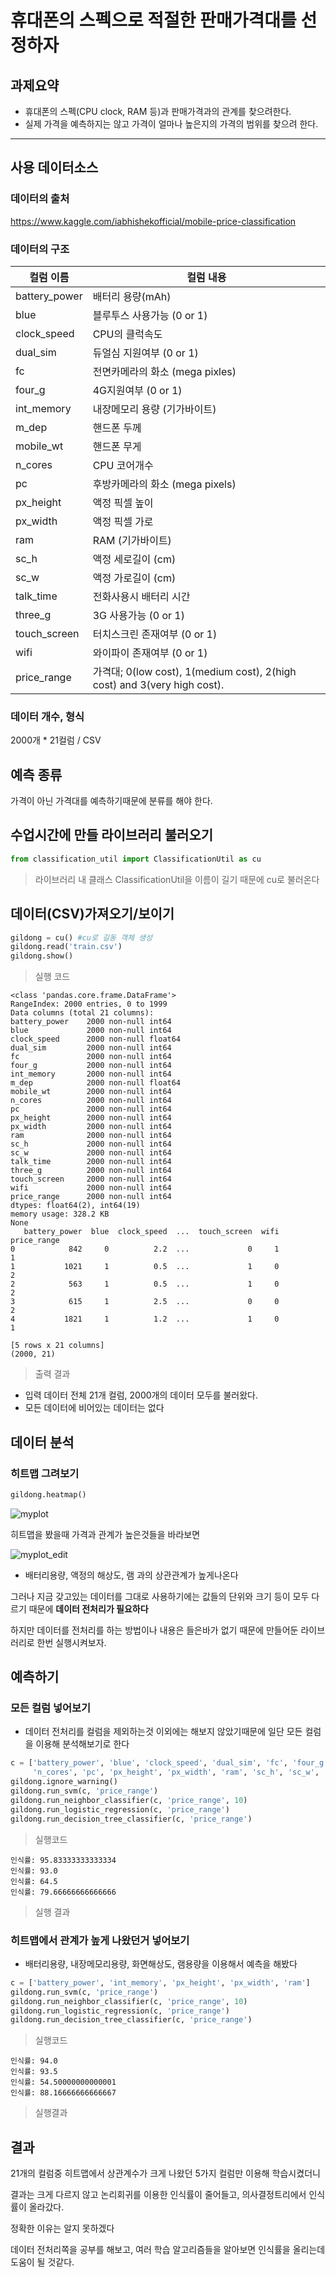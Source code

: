 # 휴대폰의 스펙으로 적절한 판매가격대를 선정하자

## 과제요약

- 휴대폰의 스펙(CPU clock, RAM 등)과  판매가격과의 관계를 찾으려한다.
- 실제 가격을 예측하지는 않고 가격이 얼마나 높은지의 가격의 범위를 찾으려 한다.

---

## 사용 데이터소스

### 데이터의 출처

https://www.kaggle.com/iabhishekofficial/mobile-price-classification

### 데이터의 구조

| 컬럼 이름     | 컬럼 내용                                                    |
| ------------- | ------------------------------------------------------------ |
| battery_power | 배터리 용량(mAh)                                             |
| blue          | 블루투스 사용가능 (0 or 1)                                   |
| clock_speed   | CPU의 클럭속도                                               |
| dual_sim      | 듀얼심 지원여부 (0 or 1)                                     |
| fc            | 전면카메라의 화소 (mega pixles)                              |
| four_g        | 4G지원여부 (0 or 1)                                          |
| int_memory    | 내장메모리 용량 (기가바이트)                                 |
| m_dep         | 핸드폰 두께                                                  |
| mobile_wt     | 핸드폰 무게                                                  |
| n_cores       | CPU 코어개수                                                 |
| pc            | 후방카메라의 화소 (mega pixels)                              |
| px_height     | 액정 픽셀 높이                                               |
| px_width      | 액정 픽셀 가로                                               |
| ram           | RAM (기가바이트)                                             |
| sc_h          | 액정 세로길이 (cm)                                           |
| sc_w          | 액정 가로길이 (cm)                                           |
| talk_time     | 전화사용시 배터리 시간                                       |
| three_g       | 3G 사용가능 (0 or 1)                                         |
| touch_screen  | 터치스크린 존재여부 (0 or 1)                                 |
| wifi          | 와이파이 존재여부 (0 or 1)                                   |
| price_range   | 가격대; 0(low cost), 1(medium cost), 2(high cost) and 3(very high cost). |

### 데이터 개수, 형식

2000개 * 21컬럼 / CSV



## 예측 종류

가격이 아닌 가격대를 예측하기때문에 분류를 해야 한다.



## 수업시간에 만들 라이브러리 불러오기

```python
from classification_util import ClassificationUtil as cu
```

> 라이브러리 내 클래스 ClassificationUtil을 이름이 길기 때문에 cu로 불러온다



## 데이터(CSV)가져오기/보이기

```python
gildong = cu() #cu로 길동 객체 생성
gildong.read('train.csv')
gildong.show()
```

> 실행 코드

```
<class 'pandas.core.frame.DataFrame'>
RangeIndex: 2000 entries, 0 to 1999
Data columns (total 21 columns):
battery_power    2000 non-null int64
blue             2000 non-null int64
clock_speed      2000 non-null float64
dual_sim         2000 non-null int64
fc               2000 non-null int64
four_g           2000 non-null int64
int_memory       2000 non-null int64
m_dep            2000 non-null float64
mobile_wt        2000 non-null int64
n_cores          2000 non-null int64
pc               2000 non-null int64
px_height        2000 non-null int64
px_width         2000 non-null int64
ram              2000 non-null int64
sc_h             2000 non-null int64
sc_w             2000 non-null int64
talk_time        2000 non-null int64
three_g          2000 non-null int64
touch_screen     2000 non-null int64
wifi             2000 non-null int64
price_range      2000 non-null int64
dtypes: float64(2), int64(19)
memory usage: 328.2 KB
None
   battery_power  blue  clock_speed  ...  touch_screen  wifi  price_range
0            842     0          2.2  ...             0     1            1
1           1021     1          0.5  ...             1     0            2
2            563     1          0.5  ...             1     0            2
3            615     1          2.5  ...             0     0            2
4           1821     1          1.2  ...             1     0            1

[5 rows x 21 columns]
(2000, 21)
```

> 출력 결과

- 입력 데이터 전체 21개 컬럼, 2000개의 데이터 모두를 불러왔다.
- 모든 데이터에 비어있는 데이터는 없다



## 데이터 분석

### 히트맵 그려보기

```python
gildong.heatmap()
```

![myplot](/myplot.png)

히트맵을 봤을때 가격과 관계가 높은것들을 바라보면

![myplot_edit](/myplot_edit.png)

- 배터리용량, 액정의 해상도, 램 과의 상관관계가 높게나온다

그러나 지금 갖고있는 데이터를 그대로 사용하기에는 값들의 단위와 크기 등이 모두 다르기 때문에 **데이터 전처리가 필요하다**

하지만 데이터를 전처리를 하는 방법이나 내용은 들은바가 없기 때문에 만들어둔 라이브러리로 한번 실행시켜보자.



## 예측하기

### 모든 컬럼 넣어보기

- 데이터 전처리를 컬럼을 제외하는것 이외에는 해보지 않았기때문에 일단 모든 컬럼을 이용해 분석해보기로 한다

```python
c = ['battery_power', 'blue', 'clock_speed', 'dual_sim', 'fc', 'four_g', 'int_memory', 'm_dep', 'mobile_wt', 
     'n_cores', 'pc', 'px_height', 'px_width', 'ram', 'sc_h', 'sc_w', 'talk_time', 'three_g', 'touch_screen', 'wifi']
gildong.ignore_warning()
gildong.run_svm(c, 'price_range')
gildong.run_neighbor_classifier(c, 'price_range', 10)
gildong.run_logistic_regression(c, 'price_range')
gildong.run_decision_tree_classifier(c, 'price_range')
```

> 실행코드

```
인식률: 95.83333333333334
인식률: 93.0
인식률: 64.5
인식률: 79.66666666666666
```

> 실행 결과



### 히트맵에서 관계가 높게 나왔던거 넣어보기

- 배터리용량, 내장메모리용량, 화면해상도, 램용량을 이용해서 예측을 해봤다

```py
c = ['battery_power', 'int_memory', 'px_height', 'px_width', 'ram']
gildong.run_svm(c, 'price_range')
gildong.run_neighbor_classifier(c, 'price_range', 10)
gildong.run_logistic_regression(c, 'price_range')
gildong.run_decision_tree_classifier(c, 'price_range')
```

> 실행코드

```
인식률: 94.0
인식률: 93.5
인식률: 54.50000000000001
인식률: 88.16666666666667
```

> 실행결과



## 결과

21개의 컬럼중 히트맵에서 상관계수가 크게 나왔던 5가지 컬럼만 이용해 학습시켰더니

결과는 크게 다르지 않고 논리회귀를 이용한 인식률이 줄어들고, 의사결정트리에서 인식률이 올라갔다.

정확한 이유는 알지 못하겠다

데이터 전처리쪽을 공부를 해보고, 여러 학습 알고리즘들을 알아보면 인식률을 올리는데 도움이 될 것같다.
